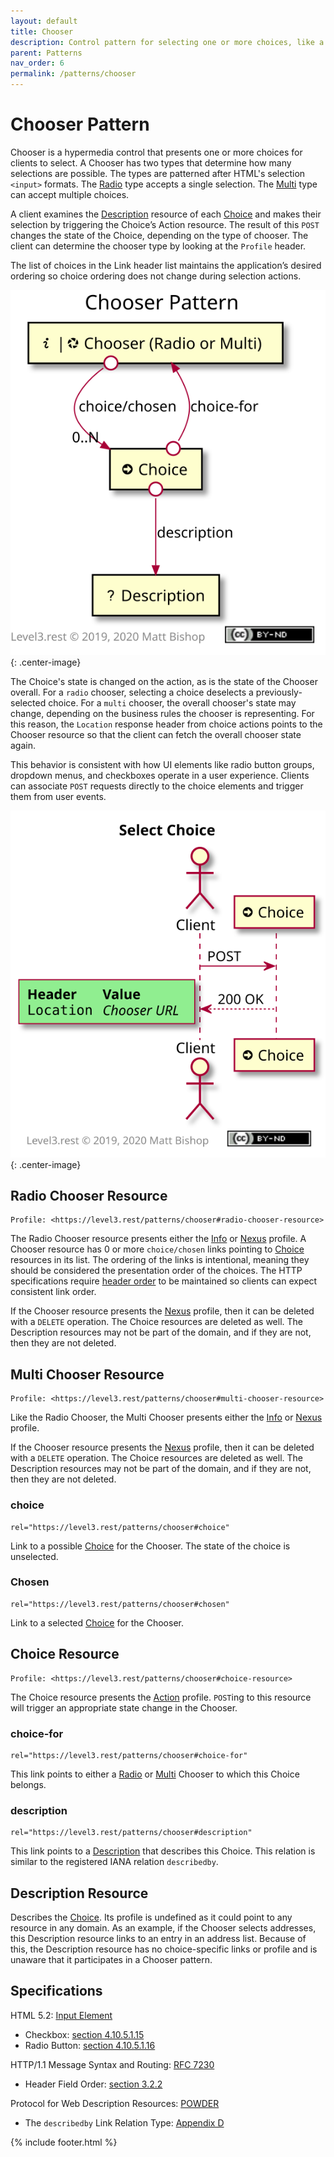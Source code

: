 ```yaml
---
layout: default
title: Chooser
description: Control pattern for selecting one or more choices, like a dropdown, a radio button or a checkbox.
parent: Patterns
nav_order: 6
permalink: /patterns/chooser
---
```

# Chooser Pattern

Chooser is a hypermedia control that presents one or more choices for clients to select. A Chooser has two types that determine how many selections are possible. The types are patterned after HTML's selection `<input>` formats. The [Radio](#radio-chooser-resource) type accepts a single selection. The [Multi](#multi-chooser-resource) type can accept multiple choices.

A client examines the [Description](#description-resource) resource of each [Choice](#choice-resource) and makes their selection by triggering the Choice’s Action resource. The result of this `POST` changes the state of the Choice, depending on the type of chooser. The client can determine the chooser type by looking at the `Profile` header.

The list of choices in the Link header list maintains the application’s desired ordering so choice ordering does not change during selection actions.

![](chooser/relations.svg){: .center-image}

The Choice's state is changed on the action, as is the state of the Chooser overall. For a `radio` chooser, selecting a choice deselects a previously-selected choice. For a  `multi` chooser, the overall chooser's state may change, depending on the business rules the chooser is representing. For this reason, the `Location` response header from choice actions points to the Chooser resource so that the client can fetch the overall chooser state again.

This behavior is consistent with how UI elements like radio button groups, dropdown menus, and checkboxes operate in a user experience. Clients can associate `POST` requests directly to the choice elements and trigger them from user events.

![](chooser/interactions.svg){: .center-image}

## Radio Chooser Resource

```
Profile: <https://level3.rest/patterns/chooser#radio-chooser-resource>
```

The Radio Chooser resource presents either the [Info](../profiles/info.md) or [Nexus](../profiles/nexus.md) profile. A Chooser resource has 0 or more `choice/chosen` links pointing to [Choice](#choice-resource) resources in its list. The ordering of the links is intentional, meaning they should be considered the presentation order of the choices. The HTTP specifications require [header order](https://tools.ietf.org/html/rfc7230#section-3.2.2) to be maintained so clients can expect consistent link order.

If the Chooser resource presents the [Nexus](../profiles/nexus.md) profile, then it can be deleted with a `DELETE` operation. The Choice resources are deleted as well. The Description resources may not be part of the domain, and if they are not, then they are not deleted.

## Multi Chooser Resource

```
Profile: <https://level3.rest/patterns/chooser#multi-chooser-resource>
```

Like the Radio Chooser, the Multi Chooser presents either the [Info](../profiles/info.md) or [Nexus](../profiles/nexus.md) profile.

If the Chooser resource presents the [Nexus](../profiles/nexus.md) profile, then it can be deleted with a `DELETE` operation. The Choice resources are deleted as well. The Description resources may not be part of the domain, and if they are not, then they are not deleted.

### choice

```
rel="https://level3.rest/patterns/chooser#choice"
```

Link to a possible [Choice](#choice-resource) for the Chooser. The state of the choice is unselected.

### Chosen

```
rel="https://level3.rest/patterns/chooser#chosen"
```

Link to a selected [Choice](#choice-resource) for the Chooser.

## Choice Resource

```
Profile: <https://level3.rest/patterns/chooser#choice-resource>
```

The Choice resource presents the [Action](../profiles/action.md) profile. `POST`ing to this resource will trigger an appropriate state change in the Chooser.

### choice-for

```
rel="https://level3.rest/patterns/chooser#choice-for"
```

This link points to either a [Radio](#radio-chooser-resource) or [Multi](#multi-chooser-resource) Chooser to which this Choice belongs.

### description

```
rel="https://level3.rest/patterns/chooser#description"
```

This link points to a [Description](#description-resource) that describes this Choice. This relation is similar to the registered IANA relation `describedby`.

## Description Resource

Describes the [Choice](#choice-resource). Its profile is undefined as it could point to any resource in any domain. As an example, if the Chooser selects addresses, this Description resource links to an entry in an address list. Because of this, the Description resource has no choice-specific links or profile and is unaware that it participates in a Chooser pattern.

## Specifications

HTML 5.2: [Input Element](https://www.w3.org/TR/html52/sec-forms.html#the-input-element)

- Checkbox: [section 4.10.5.1.15](https://www.w3.org/TR/html52/sec-forms.html#checkbox-state-typecheckbox)
- Radio Button: [section 4.10.5.1.16](https://www.w3.org/TR/html52/sec-forms.html#radio-button-state-typeradio)

HTTP/1.1 Message Syntax and Routing: [RFC 7230](https://tools.ietf.org/html/rfc7230)

- Header Field Order: [section 3.2.2](https://tools.ietf.org/html/rfc7230#section-3.2.2)

Protocol for Web Description Resources: [POWDER](https://www.w3.org/TR/powder-dr/)

- The `describedby` Link Relation Type: [Appendix D](https://www.w3.org/TR/powder-dr/#appD)

{% include footer.html %}
